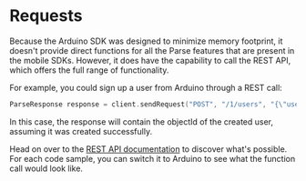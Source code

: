 # Requests

Because the Arduino SDK was designed to minimize memory footprint, it doesn't provide direct functions for all the Parse features that are present in the mobile SDKs. However, it does have the capability to call the REST API, which offers the full range of functionality.

For example, you could sign up a user from Arduino through a REST call:

```cpp
ParseResponse response = client.sendRequest("POST", "/1/users", "{\"username\":\"cooldude6\",\"password\":\"p_n7!-e8\"}", "");
```

In this case, the response will contain the objectId of the created user, assuming it was created successfully.

Head on over to the [REST API documentation](/docs/rest) to discover what's possible. For each code sample, you can switch it to Arduino to see what the function call would look like.